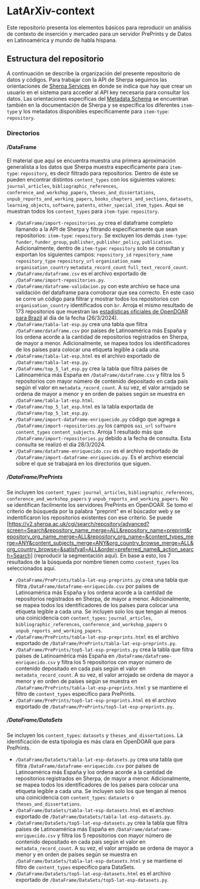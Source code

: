 # LatArXiv-context
Este repositorio presenta los elementos básicos para reproducir un análisis de contexto de inserción y mercadeo para un servidor PrePrints y de Datos en Latinoamérica y mundo de habla hispana.

## Estructura del repositorio
A continuación se describe la organización del presente repositorio de datos y códigos. Para trabajar con la API de Sherpa seguimos las orientaciones de [Sherpa Services](https://v2.sherpa.ac.uk/api/ "Sherpa Services API") en donde se indica que hay que crear un usuario en el sistema para acceder al API key necesaria para consultar los datos.
Las orientaciones específicas del [Metadata Schema](https://v2.sherpa.ac.uk/api/metadata-schema.html) se encuentran también en la documentación de Sherpa y se específica los diferentes `item-type` y los metadatos disponibles específicamente para `item-type`: `repository`.


### Directorios

#### /DataFrame

El material que aquí se encuentra muestra una primera aproximación generalista a los datos que Sherpa muestra específicamente para `item-type`: `repository`, es decir filtrado para repositorios. Dentro de éste se pueden encontrar distintos `content_types` con los siguientes valores: `journal_articles`, `bibliographic_references`, `conference_and_workshop_papers`, `theses_and_dissertations`, `unpub_reports_and_working_papers`, `books_chapters_and_sections`, `datasets`, `learning_objects`, `software`, `patents`, `other_special_item_types`. Aquí se muestran todos los `content_types` para `item-type`: `repository`.

- `/DataFrame/import-repositories.py` crea el dataframe completo llamando a la API de Sherpa y filtrando específicamente que sean repositorios: `item-type`: `repository`. Se excluyen los demás `item-type`: `funder`, `funder_group`, `publisher`, `publisher_policy`, `publication`. Adicionalmente, dentro de  `item-type`: `repository` solo se consultan y exportan los siguientes campos: `repository_id` `repository_name` `repository_type` `repository_url` `organisation_name` `organisation_country` `metadata_record_count` `full_text_record_count`.
- `/DataFrame/dataframe.csv` es el archivo exportado de `/DataFrame/import-repositories.py`.
- `/DataFrame/dataframe-validacion.py` con este archivo se hace una validación del dataframe para corroborar que sea correcto. En este caso se corre un código para filtrar y mostrar todos los repositorios con `organisation_country` identificados con `br`. Arroja el mismo resultado de 173 repositorios que muestran las [estadísticas oficiales de OpenDOAR para Brazil](https://v2.sherpa.ac.uk/view/repository_by_country/Brazil.html) al día de la fecha (26/3/2024).
- `/DataFrame/tabla-lat-esp.py` crea una tabla que filtra `/DataFrame/dataframe.csv` por países de Latinoamérica más España y los ordena acorde a la cantidad de repositorios registrados en Sherpa, de mayor a menor. Adicionalmente, se mapea todos los identificadores de los países para colocar una etiqueta legible a cada una. 
- `/DataFrame/tabla-lat-esp.html` es el archivo exportado de `/DataFrame/tabla-lat-esp.py`.
- `/DataFrame/top_5_lat_esp.py` crea la tabla que filtra países de Latinoamérica más España en `/DataFrame/dataframe.csv` y filtra los 5 repositorios con mayor número de contenido depositado en cada país según el valor en `metadata_record_count`. A su vez, el valor arrojado se ordena de mayor a menor y en orden de países según se muestra en `/DataFrame/tabla-lat-esp.html`.
- `/DataFrame/top_5_lat_esp.html` es la tabla exportada de `/DataFrame/top_5_lat_esp.py`.
- `/DataFrame/import-dataframe-enriquecido.py` código que agrega a `/DataFrame/import-repositories.py` los campos `oai_url` `software` `content_types` `content_subjects`. Arroja 1 resultado más que `/DataFrame/import-repositories.py` debido a la fecha de consulta. Esta consulta se realizó el día 28/3/2024.
- `/DataFrame/dataframe-enriquecido.csv` es el archivo exportado de `/DataFrame/import-dataframe-enriquecido.py`. Es el archivo esencial sobre el que se trabajará en los directorios que siguen.

##### /DataFrame/PrePrints

Se incluyen los `content_types`: `journal_articles`, `bibliographic_references`, `conference_and_workshop_papers` y `unpub_reports_and_working_papers`. No se identifican facilmente los servidores PrePrints en OpenDOAR. Se tomo el criterio de búsqueda por la palabra "preprint" en el búscador web y se indentificaron los repositorios existentes con ese criterio. Se puede [https://v2.sherpa.ac.uk/cgi/search/repository/advanced?screen=Search&repository_name_merge=ALL&repository_name=preprint&repository_org_name_merge=ALL&repository_org_name=&content_types_merge=ANY&content_subjects_merge=ANY&org_country_browse_merge=ALL&org_country_browse=&satisfyall=ALL&order=preferred_name&_action_search=Search] (reproducir la segmentación aquí). En base a esto, los 7 resultados de la búsqueda por nombre tienen como `content_types` los seleccionados aquí. 

- `/DataFrame/PrePrints/tabla-lat-esp-preprints.py` crea una tabla que filtra `/DataFrame/dataframe-enriquecido.csv` por países de Latinoamérica más España y los ordena acorde a la cantidad de repositorios registrados en Sherpa, de mayor a menor. Adicionalmente, se mapea todos los identificadores de los países para colocar una etiqueta legible a cada una. Se incluyen solo los que tengan al menos una coinicidencia con `content_types`: `journal_articles`, `bibliographic_references`, `conference_and_workshop_papers` o `unpub_reports_and_working_papers`.
- `/DataFrame/PrePrints/tabla-lat-esp-preprints.html` es el archivo exportado de `/DataFrame/PrePrints/tabla-lat-esp-preprints.py`.
- `/DataFrame/PrePrints/top5-lat-esp-preprints.py` crea la tabla que filtra países de Latinoamérica más España en `/DataFrame/dataframe-enriquecido.csv` y filtra los 5 repositorios con mayor número de contenido depositado en cada país según el valor en `metadata_record_count`. A su vez, el valor arrojado se ordena de mayor a menor y en orden de países según se muestra en `/DataFrame/PrePrints/tabla-lat-esp-preprints.html` y se mantiene el filtro de `content_types` específico para PrePrints.
- `/DataFrame/PrePrints/top5-lat-esp-preprints.html` es el archivo exportado de `/DataFrame/PrePrints/top5-lat-esp-preprints.py`.


##### /DataFrame/DataSets

Se incluyen los `content_types`: `datasets` y `theses_and_dissertations`. La identificación de esta tipología es más clara en OpenDOAR que para PrePrints.

- `/DataFrame/DataSets/tabla-lat-esp-datasets.py` crea una tabla que filtra `/DataFrame/dataframe-enriquecido.csv` por países de Latinoamérica más España y los ordena acorde a la cantidad de repositorios registrados en Sherpa, de mayor a menor. Adicionalmente, se mapea todos los identificadores de los países para colocar una etiqueta legible a cada una. Se incluyen solo los que tengan al menos una coinicidencia con `content_types`: `datasets` o `theses_and_dissertations`.
- `/DataFrame/DataSets/tabla-lat-esp-datasets.html` es el archivo exportado de `/DataFrame/DataSets/tabla-lat-esp-datasets.py`.
- `/DataFrame/DataSets/top5-lat-esp-datasets.py` crea la tabla que filtra países de Latinoamérica más España en `/DataFrame/dataframe-enriquecido.csv` y filtra los 5 repositorios con mayor número de contenido depositado en cada país según el valor en `metadata_record_count`. A su vez, el valor arrojado se ordena de mayor a menor y en orden de países según se muestra en `/DataFrame/DataSets/tabla-lat-esp-datasets.html` y se mantiene el filtro de `content_types` específico para DataSets.
- `/DataFrame/DataSets/top5-lat-esp-datasets.html` es el archivo exportado de `/DataFrame/DataSets/top5-lat-esp-datasets.py`.




